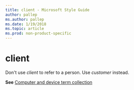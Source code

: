 ```yaml
---
title: client - Microsoft Style Guide
author: pallep
ms.author: pallep
ms.date: 1/19/2018
ms.topic: article
ms.prod: non-product-specific
---
```


# client

Don't use *client* to refer to a person. Use *customer* instead.

**See**  [Computer and device term collection](/style-guide/a-z-word-list-term-collections/term-collections/computer-device-terms)
